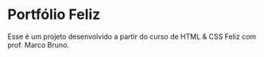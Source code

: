 # Portfólio Feliz

Esse é um projeto desenvolvido a partir do curso de HTML & CSS Feliz com prof. Marco Bruno.
